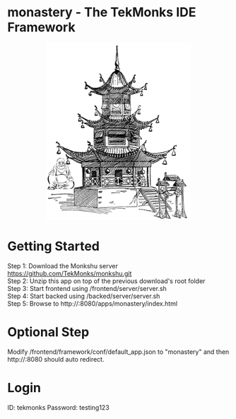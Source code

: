 # monastery - The TekMonks IDE Framework

<p align="center"><img src="https://github.com/TekMonksGitHub/raw/blob/master/monastery.gif?raw=true" height="400px"></p>

Getting Started
===============
Step 1: Download the Monkshu server https://github.com/TekMonks/monkshu.git  
Step 2: Unzip this app on top of the previous download's root folder  
Step 3: Start frontend using <monkshu>/frontend/server/server.sh  
Step 4: Start backed using <monkshu>/backed/server/server.sh  
Step 5: Browse to http://<your IP>:8080/apps/monastery/index.html  

Optional Step
=============
Modify /frontend/framework/conf/default_app.json to "monastery" and then http://<your IP>:8080 should auto redirect.

Login
=====
ID: tekmonks
Password: testing123
